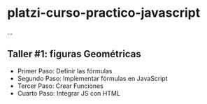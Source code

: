 # platzi-curso-practico-javascript

...

## Taller #1: figuras Geométricas

- Primer Paso: Definir las fórmulas
- Segundo Paso: Implementar fórmulas en JavaScript
- Tercer Paso: Crear Funciones
- Cuarto Paso: Integrar JS con HTML